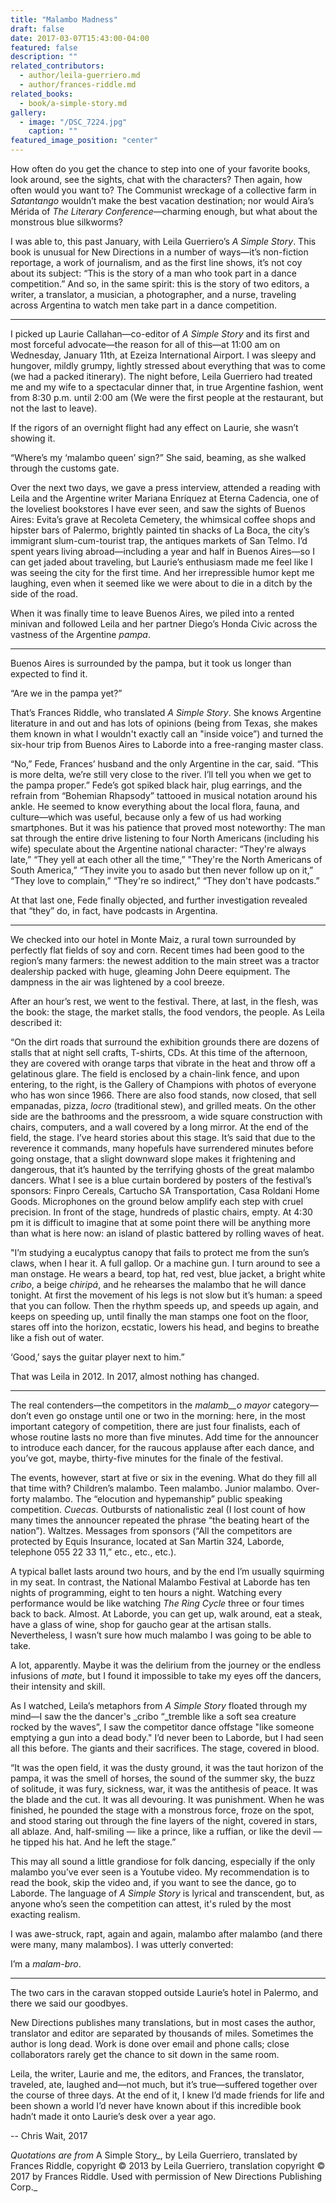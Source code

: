 ```yaml
---
title: "Malambo Madness"
draft: false
date: 2017-03-07T15:43:00-04:00
featured: false
description: ""
related_contributors:
  - author/leila-guerriero.md
  - author/frances-riddle.md
related_books:
  - book/a-simple-story.md
gallery:
  - image: "/DSC_7224.jpg"
    caption: ""
featured_image_position: "center"
---
```


How often do you get the chance to step into one of your favorite books, look around, see the sights, chat with the characters? Then again, how often would you want to? The Communist wreckage of a collective farm in _Satantango_ wouldn’t make the best vacation destination; nor would Aira’s Mérida of _The Literary Conference_—charming enough, but what about the monstrous blue silkworms?

<a name="OLE_LINK4"></a>

I was able to, this past January, with Leila Guerriero’s _A Simple Story_. This book is unusual for New Directions in a number of ways—it’s non-fiction reportage, a work of journalism, and as the first line shows, it’s not coy about its subject: “This is the story of a man who took part in a dance competition.” And so, in the same spirit: this is the story of two editors, a writer, a translator, a musician, a photographer, and a nurse, traveling across Argentina to watch men take part in a dance competition.

***

I picked up Laurie Callahan—co-editor of _A Simple Story_ and its first and most forceful advocate—the reason for all of this—at 11:00 am on Wednesday, January 11th, at Ezeiza International Airport. I was sleepy and hungover, mildly grumpy, lightly stressed about everything that was to come (we had a packed itinerary). The night before, Leila Guerriero had treated me and my wife to a spectacular dinner that, in true Argentine fashion, went from 8:30 p.m. until 2:00 am (We were the first people at the restaurant, but not the last to leave).

If the rigors of an overnight flight had any effect on Laurie, she wasn’t showing it.

“Where’s my ‘malambo queen’ sign?” She said, beaming, as she walked through the customs gate.

Over the next two days, we gave a press interview, attended a reading with Leila and the Argentine writer Mariana Enríquez at Eterna Cadencia, one of the loveliest bookstores I have ever seen, and saw the sights of Buenos Aires: Evita’s grave at Recoleta Cemetery, the whimsical coffee shops and hipster bars of Palermo, brightly painted tin shacks of La Boca, the city’s immigrant slum-cum-tourist trap, the antiques markets of San Telmo. I’d spent years living abroad—including a year and half in Buenos Aires—so I can get jaded about traveling, but Laurie’s enthusiasm made me feel like I was seeing the city for the first time. And her irrepressible humor kept me laughing, even when it seemed like we were about to die in a ditch by the side of the road.

When it was finally time to leave Buenos Aires, we piled into a rented minivan and followed Leila and her partner Diego’s Honda Civic across the vastness of the Argentine _pampa_.

***

Buenos Aires is surrounded by the pampa, but it took us longer than expected to find it.

“Are we in the pampa yet?”

That’s Frances Riddle, who translated _A Simple Story_. She knows Argentine literature in and out and has lots of opinions (being from Texas, she makes them known in what I wouldn't exactly call an "inside voice”) and turned the six-hour trip from Buenos Aires to Laborde into a free-ranging master class.

“No,” Fede, Frances’ husband and the only Argentine in the car, said. “This is more delta, we’re still very close to the river. I’ll tell you when we get to the pampa proper.” Fede’s got spiked black hair, plug earrings, and the refrain from “Bohemian Rhapsody” tattooed in musical notation around his ankle. He seemed to know everything about the local flora, fauna, and culture—which was useful, because only a few of us had working smartphones. But it was his patience that proved most noteworthy: The man sat through the entire drive listening to four North Americans (including his wife) speculate about the Argentine national character: “They're always late,” “They yell at each other all the time,” "They're the North Americans of South America,” “They invite you to asado but then never follow up on it,” “They love to complain,” “They're so indirect,” “They don't have podcasts.”

At that last one, Fede finally objected, and further investigation revealed that “they” do, in fact, have podcasts in Argentina.

***

We checked into our hotel in Monte Maiz, a rural town surrounded by perfectly flat fields of soy and corn. Recent times had been good to the region’s many farmers: the newest addition to the main street was a tractor dealership packed with huge, gleaming John Deere equipment. The dampness in the air was lightened by a cool breeze.

After an hour’s rest, we went to the festival. There, at last, in the flesh, was the book: the stage, the market stalls, the food vendors, the people. As Leila described it:

“On the dirt roads that surround the exhibition grounds there are dozens of stalls that at night sell crafts, T-shirts, CDs. At this time of the afternoon, they are covered with orange tarps that vibrate in the heat and throw off a gelatinous glare. The field is enclosed by a chain-link fence, and upon entering, to the right, is the Gallery of Champions with photos of everyone who has won since 1966. There are also food stands, now closed, that sell empanadas, pizza, _locro_ (traditional stew), and grilled meats. On the other side are the bathrooms and the pressroom, a wide square construction with chairs, computers, and a wall covered by a long mirror. At the end of the field, the stage. I’ve heard stories about this stage. It’s said that due to the reverence it commands, many hopefuls have surrendered minutes before going onstage, that a slight downward slope makes it frightening and dangerous, that it’s haunted by the terrifying ghosts of the great malambo dancers. What I see is a blue curtain bordered by posters of the festival’s sponsors: Finpro Cereals, Cartucho SA Transportation, Casa Roldani Home Goods. Microphones on the ground below amplify each step with cruel precision. In front of the stage, hundreds of plastic chairs, empty. At 4:30 pm it is difficult to imagine that at some point there will be anything more than what is here now: an island of plastic battered by rolling waves of heat.

"I’m studying a eucalyptus canopy that fails to protect me from the sun’s claws, when I hear it. A full gallop. Or a machine gun. I turn around to see a man onstage. He wears a beard, top hat, red vest, blue jacket, a bright white _cribo_, a beige _chiripá_, and he rehearses the malambo that he will dance tonight. At first the movement of his legs is not slow but it’s human: a speed that you can follow. Then the rhythm speeds up, and speeds up again, and keeps on speeding up, until finally the man stamps one foot on the floor, stares off into the horizon, ecstatic, lowers his head, and begins to breathe like a fish out of water.

‘Good,’ says the guitar player next to him.”

That was Leila in 2012. In 2017, almost nothing has changed.

***

The real contenders—the competitors in the _malamb__o mayor_ category—don’t even go onstage until one or two in the morning: here, in the most important category of competition, there are just four finalists, each of whose routine lasts no more than five minutes. Add time for the announcer to introduce each dancer, for the raucous applause after each dance, and you’ve got, maybe, thirty-five minutes for the finale of the festival.

The events, however, start at five or six in the evening. What do they fill all that time with? Children’s malambo. Teen malambo. Junior malambo. Over-forty malambo. The “elocution and hypemanship” public speaking competition. _Cuecas_. Outbursts of nationalistic zeal (I lost count of how many times the announcer repeated the phrase “the beating heart of the nation”). Waltzes. Messages from sponsors (“All the competitors are protected by Equis Insurance, located at San Martin 324, Laborde, telephone 055 22 33 11,” etc., etc., etc.).

A typical ballet lasts around two hours, and by the end I’m usually squirming in my seat. In contrast, the National Malambo Festival at Laborde has ten nights of programming, eight to ten hours a night. Watching every performance would be like watching _The Ring Cycle_ three or four times back to back. Almost. At Laborde, you can get up, walk around, eat a steak, have a glass of wine, shop for gaucho gear at the artisan stalls. Nevertheless, I wasn’t sure how much malambo I was going to be able to take.

A lot, apparently. Maybe it was the delirium from the journey or the endless infusions of _mate_, but I found it impossible to take my eyes off the dancers, their intensity and skill.

As I watched, Leila’s metaphors from _A Simple Story_ floated through my mind—I saw the the dancer's _cribo “_tremble like a soft sea creature rocked by the waves”, I saw the competitor dance offstage "like someone emptying a gun into a dead body." I’d never been to Laborde, but I had seen all this before. The giants and their sacrifices. The stage, covered in blood.

“It was the open field, it was the dusty ground, it was the taut horizon of the pampa, it was the smell of horses, the sound of the summer sky, the buzz of solitude, it was fury, sickness, war, it was the antithesis of peace. It was the blade and the cut. It was all devouring. It was punishment. When he was finished, he pounded the stage with a monstrous force, froze on the spot, and stood staring out through the fine layers of the night, covered in stars, all ablaze. And, half-smiling — like a prince, like a ruffian, or like the devil — he tipped his hat. And he left the stage.”

This may all sound a little grandiose for folk dancing, especially if the only malambo you’ve ever seen is a Youtube video. My recommendation is to read the book, skip the video and, if you want to see the dance, go to Laborde. The language of _A Simple Story_ is lyrical and transcendent, but, as anyone who’s seen the competition can attest, it's ruled by the most exacting realism.

I was awe-struck, rapt, again and again, malambo after malambo (and there were many, many malambos). I was utterly converted:

I’m a _malam-bro_.

***

The two cars in the caravan stopped outside Laurie’s hotel in Palermo, and there we said our goodbyes.

New Directions publishes many translations, but in most cases the author, translator and editor are separated by thousands of miles. Sometimes the author is long dead. Work is done over email and phone calls; close collaborators rarely get the chance to sit down in the same room.

Leila, the writer, Laurie and me, the editors, and Frances, the translator, traveled, ate, laughed and—not much, but it’s true—suffered together over the course of three days. At the end of it, I knew I’d made friends for life and been shown a world I’d never have known about if this incredible book hadn’t made it onto Laurie’s desk over a year ago.

-- Chris Wait, 2017

_Quotations are from_ A Simple Story_, by Leila Guerriero, translated by Frances Riddle, copyright © 2013 by Leila Guerriero, translation copyright © 2017 by Frances Riddle. Used with permission of New Directions Publishing Corp._

